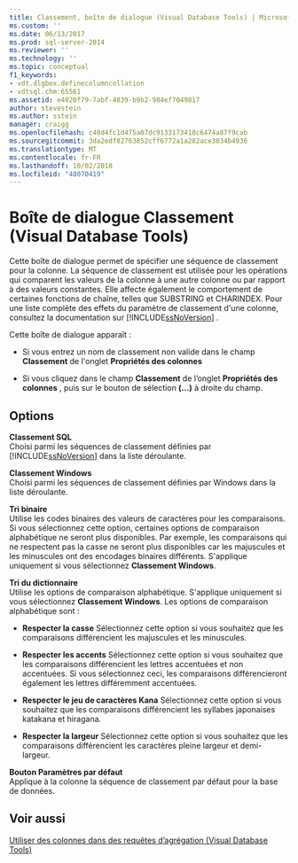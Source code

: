 ```yaml
---
title: Classement, boîte de dialogue (Visual Database Tools) | Microsoft Docs
ms.custom: ''
ms.date: 06/13/2017
ms.prod: sql-server-2014
ms.reviewer: ''
ms.technology: ''
ms.topic: conceptual
f1_keywords:
- vdt.dlgbox.definecolumncollation
- vdtsql.chm:65561
ms.assetid: e4020f79-7abf-4839-b9b2-984ef7049817
author: stevestein
ms.author: sstein
manager: craigg
ms.openlocfilehash: c48d4fc1d475a07dc9133173418c6474a87f9cab
ms.sourcegitcommit: 3da2edf82763852cff6772a1a282ace3034b4936
ms.translationtype: MT
ms.contentlocale: fr-FR
ms.lasthandoff: 10/02/2018
ms.locfileid: "48070419"
---
```

# <a name="collation-dialog-box-visual-database-tools"></a>Boîte de dialogue Classement (Visual Database Tools)
  Cette boîte de dialogue permet de spécifier une séquence de classement pour la colonne. La séquence de classement est utilisée pour les opérations qui comparent les valeurs de la colonne à une autre colonne ou par rapport à des valeurs constantes. Elle affecte également le comportement de certaines fonctions de chaîne, telles que SUBSTRING et CHARINDEX. Pour une liste complète des effets du paramètre de classement d'une colonne, consultez la documentation sur [!INCLUDE[ssNoVersion](../../includes/ssnoversion-md.md)] .  
  
 Cette boîte de dialogue apparaît :  
  
-   Si vous entrez un nom de classement non valide dans le champ **Classement** de l'onglet **Propriétés des colonnes**  
  
-   Si vous cliquez dans le champ **Classement** de l’onglet **Propriétés des colonnes** , puis sur le bouton de sélection **(...)** à droite du champ.  
  
## <a name="options"></a>Options  
 **Classement SQL**  
 Choisi parmi les séquences de classement définies par [!INCLUDE[ssNoVersion](../../includes/ssnoversion-md.md)] dans la liste déroulante.  
  
 **Classement Windows**  
 Choisi parmi les séquences de classement définies par Windows dans la liste déroulante.  
  
 **Tri binaire**  
 Utilise les codes binaires des valeurs de caractères pour les comparaisons. Si vous sélectionnez cette option, certaines options de comparaison alphabétique ne seront plus disponibles. Par exemple, les comparaisons qui ne respectent pas la casse ne seront plus disponibles car les majuscules et les minuscules ont des encodages binaires différents. S'applique uniquement si vous sélectionnez **Classement Windows**.  
  
 **Tri du dictionnaire**  
 Utilise les options de comparaison alphabétique. S'applique uniquement si vous sélectionnez **Classement Windows**. Les options de comparaison alphabétique sont :  
  
-   **Respecter la casse** Sélectionnez cette option si vous souhaitez que les comparaisons différencient les majuscules et les minuscules.  
  
-   **Respecter les accents** Sélectionnez cette option si vous souhaitez que les comparaisons différencient les lettres accentuées et non accentuées. Si vous sélectionnez ceci, les comparaisons différencieront également les lettres différemment accentuées.  
  
-   **Respecter le jeu de caractères Kana** Sélectionnez cette option si vous souhaitez que les comparaisons différencient les syllabes japonaises katakana et hiragana.  
  
-   **Respecter la largeur** Sélectionnez cette option si vous souhaitez que les comparaisons différencient les caractères pleine largeur et demi-largeur.  
  
 **Bouton Paramètres par défaut**  
 Applique à la colonne la séquence de classement par défaut pour la base de données.  
  
## <a name="see-also"></a>Voir aussi  
 [Utiliser des colonnes dans des requêtes d’agrégation &#40;Visual Database Tools&#41;](visual-database-tools.md)  
  
  
